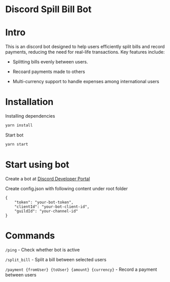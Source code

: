 # Discord Spill Bill Bot


# Intro
This is an discord bot designed to help users efficiently split bills and record payments, reducing the need for real-life transactions. Key features include:

 - Splitting bills evenly between users.

 - Recoard payments made to others

 - Multi-currency support to handle expenses among international users

# Installation

Installing dependencies
```sh
yarn install
```

Start bot
```sh
yarn start
```

# Start using bot
Create a bot at [Discord Developer Portal](https://discord.com/developers/applications)

Create config.json with following content under root folder
```
{
	"token": "your-bot-token",
    "clientId": "your-bot-client-id",
    "guildId": "your-channel-id"
}
```

# Commands

`/ping` - Check whether bot is active

`/split_bill` - Split a bill between selected users

`/payment {fromUser} {toUser} {amount} {currency}` - Record a payment between users